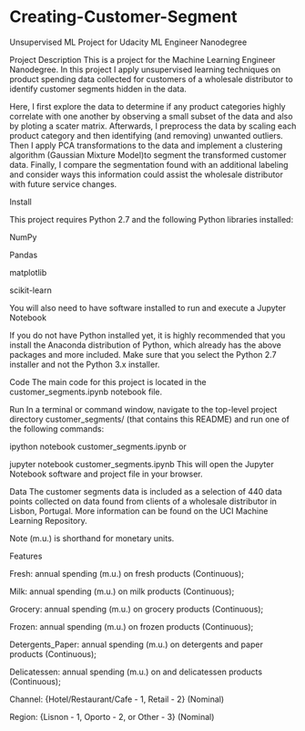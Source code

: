 # Creating-Customer-Segment
Unsupervised ML Project for Udacity ML Engineer Nanodegree

Project Description
This is a project for the Machine Learning Engineer Nanodegree. In this project I apply unsupervised learning techniques on product spending data collected for customers of a wholesale distributor to identify customer segments hidden in the data.

Here, I first explore the data to determine if any product categories highly correlate with one another by observing a small subset of the data and also by ploting a scater matrix. Afterwards, I preprocess the data by scaling each product category and then identifying (and removing) unwanted outliers. Then I apply PCA transformations to the data and implement a clustering algorithm (Gaussian Mixture Model)to segment the transformed customer data. Finally, I compare the segmentation found with an additional labeling and consider ways this information could assist the wholesale distributor with future service changes.

Install

This project requires Python 2.7 and the following Python libraries installed:

NumPy

Pandas

matplotlib

scikit-learn

You will also need to have software installed to run and execute a Jupyter Notebook

If you do not have Python installed yet, it is highly recommended that you install the Anaconda distribution of Python, which already has the above packages and more included. Make sure that you select the Python 2.7 installer and not the Python 3.x installer.

Code
The main code for this project is located in the customer_segments.ipynb notebook file. 

Run
In a terminal or command window, navigate to the top-level project directory customer_segments/ (that contains this README) and run one of the following commands:

ipython notebook customer_segments.ipynb
or

jupyter notebook customer_segments.ipynb
This will open the Jupyter Notebook software and project file in your browser.

Data
The customer segments data is included as a selection of 440 data points collected on data found from clients of a wholesale distributor in Lisbon, Portugal. More information can be found on the UCI Machine Learning Repository.

Note (m.u.) is shorthand for monetary units.

Features

Fresh: annual spending (m.u.) on fresh products (Continuous);

Milk: annual spending (m.u.) on milk products (Continuous);

Grocery: annual spending (m.u.) on grocery products (Continuous);

Frozen: annual spending (m.u.) on frozen products (Continuous);

Detergents_Paper: annual spending (m.u.) on detergents and paper products (Continuous);

Delicatessen: annual spending (m.u.) on and delicatessen products (Continuous);

Channel: {Hotel/Restaurant/Cafe - 1, Retail - 2} (Nominal)

Region: {Lisnon - 1, Oporto - 2, or Other - 3} (Nominal)
